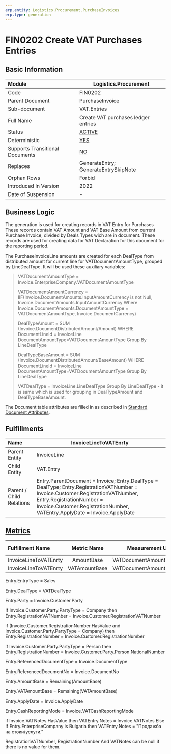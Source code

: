 ```yaml
---
erp.entity: Logistics.Procurement.PurchaseInvoices
erp.type: generation
---
```


# FIN0202 Create VAT Purchases Entries

## Basic Information

| Module                          | Logistics.Procurement                                      |
| :------------------------------ | ---------------------------------------------------------- |
| Code                            | FIN0202                                                    |
| Parent Document                 | PurchaseInvoice                                            |
| Sub-document                    | VAT.Entries                                                |
| Full Name                       | Create VAT purchases ledger entries                        |
| Status                          | [ACTIVE](xref:generation-procedures)                       |
| Deterministic                   | [YES](xref:document-generation-and-transitional-documents) |
| Supports Transitional Documents | [NO](xref:document-generation-and-transitional-documents)  |
| Replaces                        | GenerateEntry; GenerateEntrySkipNote                       |
| Orphan Rows                     | Forbid                                                     |
| Introduced In Version           | 2022                                                       |
| Date of Suspension              | -                                                          |

## Business Logic

The generation is used for creating records in VAT Entry for Purchases These records contain VAT Amount and VAT Base Amount from current Purchase Invoice, divided by Deals Types wich are in document. These records are used for creating data for VAT Declaration for this document for the reporting period.

The PurchaseInvoiceLine amounts are created for each DealType from distributed amount for current line for VATDocumentAmountType, grouped by LineDealType. It will be used these auxiliary variables:

> VATDocumentAmountType = Invoice.EnterpriseCompany.VATDocumentAmountType
> 
> VATDocumentAmountCurrency = IIF(Invoice.DocumentAmounts.InputAmountCurrency is not Null, Invoice.DocumentAmounts.InputAmountCurrency Where Invoice.DocumentAmounts.DocumentAmountType = VATDocumentAmountType, Invoice.DocumentCurrency)
>
> DealTypeAmount = SUM (Invoice.DocumentDistributedAmount/Amount) WHERE DocumentLineId = InvoiceLine DocumentAmountType=VATDocumentAmountType Group By LineDealType
>
> DealTypeBaseAmount = SUM (Invoice.DocumentDistributedAmount/BaseAmount) WHERE DocumentLineId = InvoiceLine DocumentAmountType=VATDocumentAmountType Group By LineDealType
>
> VATDealType = InvoiceLine.LineDealType Group By LineDealType - it is same which is used for grouping in DealTypeAmount and DealTypeBaseAmount.



The Document table attributes are filled in as described in [Standard Document Attributes](../reference/standard-document-attributes.md).

## Fulfillments

| Name                     | InvoiceLineToVATEnrty                                        |
| :----------------------- | ------------------------------------------------------------ |
| Parent Entity            | InvoiceLine                                                  |
| Child Entity             | VAT.Entry                                                    |
| Parent / Child Relations | Entry.ParentDocument = Invoice; Entry.DealType = DealType; Entry.RegistrationVATNumber = Invoice.Customer.RegistrationVATNumber, Entry.RegistrationNumber = Invoice.Customer.RegistrationNumber, VATEntry.ApplyDate = Invoice.ApplyDate |

## [Metrics](../reference/metrics.md)

| Fulfillment Name      |  Metric Name  |     Measurement Unit      | Parent Value       | Child Value         | New Record |
| :-------------------- | :-----------: | :-----------------------: | :----------------- | :------------------ | :--------- |
| InvoiceLineToVATEnrty |  AmountBase   | VATDocumentAmountCurrency | DealTypeAmount     | Entry.AmountBase    | YES        |
| InvoiceLineToVATEnrty | VATAmountBase | VATDocumentAmountCurrency | DealTypeBaseAmount | Entry.VATAmountBase | YES        |

Entry.EntryType = Sales

Entry.DealType = VATDealType

Entry.Party = Invoice.Customer.Party

If Invoice.Customer.Party.PartyType = Company then Entry.RegistrationVATNumber = Invoice.Customer.RegistrationVATNumber

if (Invoice.Customer.RegistrationNumber.HasValue and Invoice.Customer.Party.PartyType = Company) then
    Entry.RegistrationNumber = Invoice.Customer.RegistrationNumber

if Invoice.Customer.Party.PartyType = Person   then Entry.RegistrationNumber   = Invoice.Customer.Party.Person.NationalNumber

Entry.ReferencedDocumentType = Invoice.DocumentType

Entry.ReferencedDocumentNo = Invoice.DocumentNo

Entry.AmountBase = Remaining(AmountBase)

Entry.VATAmountBase = Remaining(VATAmountBase)

Entry.ApplyDate = Invoice.ApplyDate

Entry.CashReportingMode = Invoice.VATCashReportingMode

if Invoice.VATNotes.HasValue then
    VATEntry.Notes = Invoice.VATNotes
    Else If  Entry.EnterpriseCompany is Bulgaria then VATEntry.Notes = "Продажба на стоки/услуги."



RegistrationVATNumber, RegistrationNumber  And VATNotes can be null if there is no value for them.
